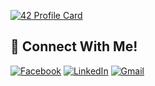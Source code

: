 [![42 Profile Card](https://1337-readme.vercel.app/api/profile?cursus=42cursus&dark=true&login=youssama)](https://github.com/ucefooo)

## 📱 Connect With Me!
[![Facebook](https://img.shields.io/badge/-Facebook-3b5998?style=flat-square&logo=facebook&logoColor=white)](https://www.facebook.com/ucef.OS/)
[![LinkedIn](https://img.shields.io/badge/-LinkedIn-0e76a8?style=flat-square&logo=linkedin&logoColor=white)](https://www.linkedin.com/in/youssef-oussama-90763717/)
[![Gmail](https://img.shields.io/badge/-Gmail-d95040?style=flat-square&logo=gmail&logoColor=white)](mailto:42y.oussama@gmail.com)

